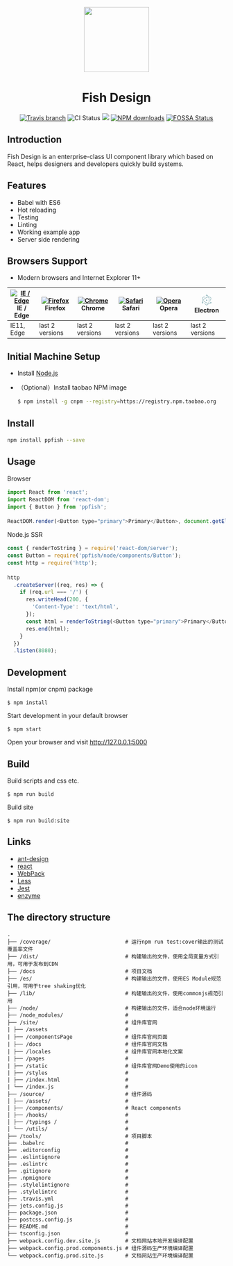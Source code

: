 <p align="center">
  <a href="https://nsfi.github.io/ppfish-components/#/home">
    <img width="150" height="150" src="https://ysf.qiyukf.net/kornketgjocydxcldzywnyfdtclwugdl">
  </a>
</p>

<h1 align="center">Fish Design</h1>

<div align="center">

[![Travis branch](https://api.travis-ci.org/NSFI/ppfish-components.svg?branch=master)](https://www.travis-ci.org/NSFI/ppfish-components) ![CI Status](https://github.com/NSFI/ppfish-components/workflows/test/badge.svg) [![](https://badgen.net/npm/v/ppfish?icon=npm)](https://www.npmjs.com/package/ppfish) [![NPM downloads](http://img.shields.io/npm/dm/ppfish.svg?style=flat-square)](https://www.npmjs.com/package/ppfish) [![FOSSA Status](https://app.fossa.io/api/projects/git%2Bgithub.com%2FNSFI%2Fppfish-components.svg?type=shield)](https://app.fossa.io/projects/git%2Bgithub.com%2FNSFI%2Fppfish-components?ref=badge_shield)

</div>

## Introduction

Fish Design is an enterprise-class UI component library which based on React, helps designers and developers quickly build systems.

## Features

- Babel with ES6
- Hot reloading
- Testing
- Linting
- Working example app
- Server side rendering

## Browsers Support

- Modern browsers and Internet Explorer 11+

| [<img src="https://raw.githubusercontent.com/alrra/browser-logos/master/src/edge/edge_48x48.png" alt="IE / Edge" width="24px" height="24px" />](http://godban.github.io/browsers-support-badges/)</br>IE / Edge | [<img src="https://raw.githubusercontent.com/alrra/browser-logos/master/src/firefox/firefox_48x48.png" alt="Firefox" width="24px" height="24px" />](http://godban.github.io/browsers-support-badges/)</br>Firefox | [<img src="https://raw.githubusercontent.com/alrra/browser-logos/master/src/chrome/chrome_48x48.png" alt="Chrome" width="24px" height="24px" />](http://godban.github.io/browsers-support-badges/)</br>Chrome | [<img src="https://raw.githubusercontent.com/alrra/browser-logos/master/src/safari/safari_48x48.png" alt="Safari" width="24px" height="24px" />](http://godban.github.io/browsers-support-badges/)</br>Safari | [<img src="https://raw.githubusercontent.com/alrra/browser-logos/master/src/opera/opera_48x48.png" alt="Opera" width="24px" height="24px" />](http://godban.github.io/browsers-support-badges/)</br>Opera | [<img src="https://raw.githubusercontent.com/alrra/browser-logos/master/src/electron/electron_48x48.png" alt="Electron" width="24px" height="24px" />](http://godban.github.io/browsers-support-badges/)</br>Electron |
| --- | --- | --- | --- | --- | --- |
| IE11, Edge | last 2 versions | last 2 versions | last 2 versions | last 2 versions | last 2 versions |

## Initial Machine Setup

- Install [Node.js](https://nodejs.org/en/)
- （Optional）Install taobao NPM image

  ```bash
  $ npm install -g cnpm --registry=https://registry.npm.taobao.org
  ```

## Install

```bash
npm install ppfish --save
```

## Usage

Browser

```js
import React from 'react';
import ReactDOM from 'react-dom';
import { Button } from 'ppfish';

ReactDOM.render(<Button type="primary">Primary</Button>, document.getElementById('app'));
```

Node.js SSR

```js
const { renderToString } = require('react-dom/server');
const Button = require('ppfish/node/components/Button');
const http = require('http');

http
  .createServer((req, res) => {
    if (req.url === '/') {
      res.writeHead(200, {
        'Content-Type': 'text/html',
      });
      const html = renderToString(<Button type="primary">Primary</Button>);
      res.end(html);
    }
  })
  .listen(8080);
```

## Development

Install npm(or cnpm) package

```
$ npm install
```

Start development in your default browser

```
$ npm start
```

Open your browser and visit http://127.0.0.1:5000

## Build

Build scripts and css etc.

```
$ npm run build
```

Build site

```
$ npm run build:site
```

## Links

- [ant-design](http://ant.design/)
- [react](https://github.com/facebook/react)
- [WebPack](http://webpack.github.io/docs/)
- [Less](https://github.com/less/less.js)
- [Jest](https://facebook.github.io/jest/)
- [enzyme](https://github.com/airbnb/enzyme/blob/master/docs/api/mount.md)

## The directory structure

```
.
├── /coverage/                        # 运行npm run test:cover输出的测试覆盖率文件
├── /dist/                            # 构建输出的文件，使用全局变量方式引用，可用于发布到CDN
├── /docs                             # 项目文档
├── /es/                              # 构建输出的文件，使用ES Module规范引用，可用于tree shaking优化
├── /lib/                             # 构建输出的文件，使用commonjs规范引用
├── /node/                            # 构建输出的文件，适合node环境运行
├── /node_modules/                    #
├── /site/                            # 组件库官网
| ├── /assets                         #
| ├── /componentsPage                 # 组件库官网页面
| ├── /docs                           # 组件库官网文档
| ├── /locales                        # 组件库官网本地化文案
| ├── /pages                          #
| ├── /static                         # 组件库官网Demo使用的icon
| ├── /styles                         #
| ├── /index.html                     #
| └── /index.js                       #
├── /source/                          # 组件源码
│ ├── /assets/                        #
│ ├── /components/                    # React components
│ ├── /hooks/                         #
│ ├── /typings /                      #
│ └── /utils/                         #
├── /tools/                           # 项目脚本
├── .babelrc                          #
├── .editorconfig                     #
├── .eslintignore                     #
├── .eslintrc                         #
├── .gitignore                        #
├── .npmignore                        #
├── .stylelintignore                  #
├── .stylelintrc                      #
├── .travis.yml                       #
├── jets.config.js                    #
├── package.json                      #
├── postcss.config.js                 #
├── README.md                         #
├── tsconfig.json                     #
├── webpack.config.dev.site.js        # 文档网站本地开发编译配置
├── webpack.config.prod.components.js # 组件源码生产环境编译配置
└── webpack.config.prod.site.js       # 文档网站生产环境编译配置
```
